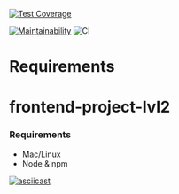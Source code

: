 

[![Test Coverage](https://api.codeclimate.com/v1/badges/a99a88d28ad37a79dbf6/test_coverage)](https://codeclimate.com/github/codeclimate/codeclimate/test_coverage)


[![Maintainability](https://api.codeclimate.com/v1/badges/108e0ed7654718b0e6b7/maintainability)](https://codeclimate.com/github/manyautika/frontend-project-lvl2/maintainability)
![CI](https://github.com/manyautika/frontend-project-lvl2/workflows/CI/badge.svg)

# Requirements
# frontend-project-lvl2
### Requirements
* Mac/Linux
* Node & npm

[![asciicast](https://asciinema.org/a/5YlVFzaJNeF8F1uQwv81pj5C5.svg)](https://asciinema.org/a/5YlVFzaJNeF8F1uQwv81pj5C5)